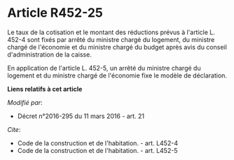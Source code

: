 # Article R452-25

Le taux de la cotisation et le montant des réductions prévus à l'article L. 452-4 sont fixés par arrêté du ministre chargé du
logement, du ministre chargé de l'économie et du ministre chargé du budget après avis du conseil d'administration de la
caisse. 

En application de l'article L. 452-5, un arrêté du ministre chargé du logement et du ministre chargé de l'économie fixe le
modèle de déclaration.

**Liens relatifs à cet article**

_Modifié par_:

  - Décret n°2016-295 du 11 mars 2016 - art. 21

_Cite_:

  - Code de la construction et de l'habitation. - art. L452-4
  - Code de la construction et de l'habitation. - art. L452-5

